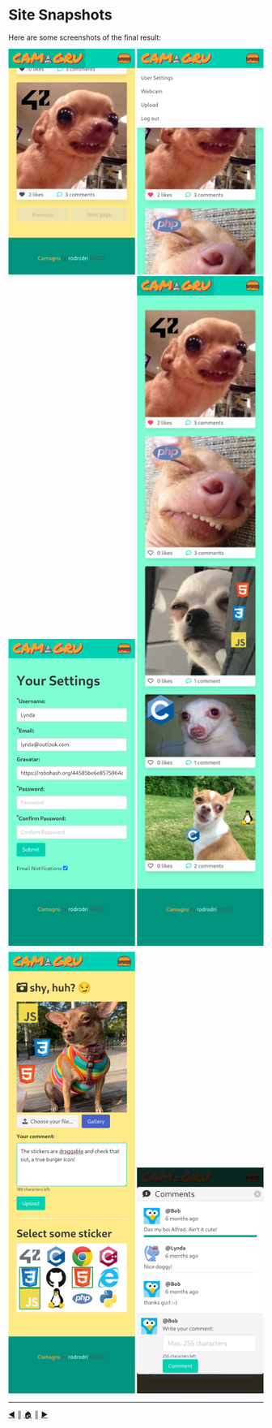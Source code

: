 # Site Snapshots
Here are some screenshots of the final result:

<img src="./screenshots/01.png" width="250"/>

<img src="./screenshots/02.png" width="250"/>

<img src="./screenshots/03.png" width="250"/>

<img src="./screenshots/04.png" width="250"/>

<img src="./screenshots/05.png" width="250"/>

<img src="./screenshots/06.png" width="250"/>

---
[:arrow_backward:][back] ║ [:house:][home] ║ [:arrow_forward:][next]

<!-- navigation -->
[home]: ../README.md
[back]: ./camera.md
[next]: ../README.md
